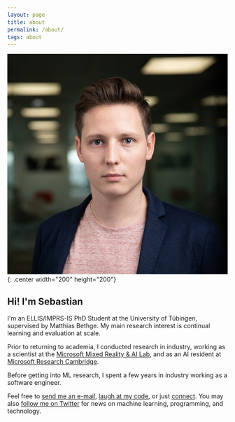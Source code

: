 ```yaml
---
layout: page
title: about
permalink: /about/
tags: about
---
```

![Sebastian Dziadzio](/images/me.jpg){: .center width="200" height="200"}

## Hi! I'm Sebastian

I'm an ELLIS/IMPRS-IS PhD Student at the University of Tübingen, supervised by Matthias Bethge. My main research interest is continual learning and evaluation at scale.

Prior to returning to academia, I conducted research in industry, working as a scientist at the [Microsoft Mixed Reality & AI Lab](https://www.microsoft.com/en-us/research/lab/mixed-reality-ai-lab-cambridge/), and as an AI resident at [Microsoft Research Cambridge](https://www.microsoft.com/en-us/research/lab/microsoft-research-cambridge/).

Before getting into ML research, I spent a few years in industry working as a software engineer.

Feel free to [send me an e-mail](mailto:dziadzio@hey.com), [laugh at my code](https://github.com/sebastiandziadzio), or just [connect](https://linkedin.com/in/sebastiandziadzio). You may also [follow me on Twitter](https://twitter.com/sebadzia) for news on machine learning, programming, and technology.